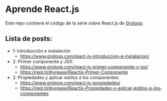 # Aprende React.js

Este repo contiene el código de la serie sobre React.js de [Groloop](https://www.groloop.com/post_series/aprende-react-js/).

## Lista de posts:

- 1: Introducción e instalación
  - https://www.groloop.com/react-js-introduccion-e-instalacion/
- 2: Primer componente y JSX:
  - https://www.groloop.com/react-js-primer-componente-y-jsx/
  - https://repl.it/@vreaxe/Reactjs-Primer-Componente
- 2: Propiedades y aplicar estilos a los componentes:
  - https://www.groloop.com/react-js-propiedades/
  - https://repl.it/@vreaxe/Reactjs-Propiedades-y-aplicar-estilos-a-los-componentes
